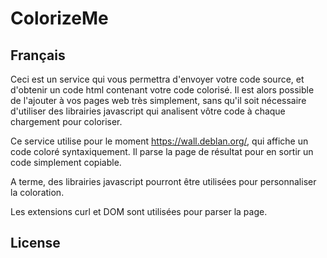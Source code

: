 ColorizeMe
==========


Français
--------

Ceci est un service qui vous permettra d'envoyer votre code source, et d'obtenir un code html contenant votre code colorisé. Il est alors possible de l'ajouter à vos pages web très simplement, sans qu'il soit nécessaire d'utiliser des librairies javascript qui analisent vôtre code à chaque chargement pour coloriser.


Ce service utilise pour le moment https://wall.deblan.org/, qui affiche un code coloré syntaxiquement. Il parse la page de résultat pour en sortir un code simplement copiable.

A terme, des librairies javascript pourront être utilisées pour personnaliser la coloration.

Les extensions curl et DOM sont utilisées pour parser la page.

License
-------
